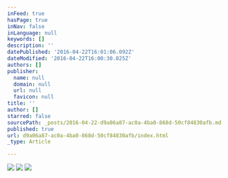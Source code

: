 ```yaml
---
inFeed: true
hasPage: true
inNav: false
inLanguage: null
keywords: []
description: ''
datePublished: '2016-04-22T16:01:06.092Z'
dateModified: '2016-04-22T16:00:30.025Z'
authors: []
publisher:
  name: null
  domain: null
  url: null
  favicon: null
title: ''
author: []
starred: false
sourcePath: _posts/2016-04-22-d9a06a87-ac0a-4ba0-868d-50cf84830afb.md
published: true
url: d9a06a87-ac0a-4ba0-868d-50cf84830afb/index.html
_type: Article

---
```

![](https://the-grid-user-content.s3-us-west-2.amazonaws.com/799c721c-bf5f-4f55-a16a-f6223e574dc6.jpg)
![](https://the-grid-user-content.s3-us-west-2.amazonaws.com/f0948bac-9439-42c9-a3f0-70f10ef351a2.jpg)
![](https://the-grid-user-content.s3-us-west-2.amazonaws.com/e9ac0ba1-1fe5-4d8b-9b04-09bce9a41e52.jpg)